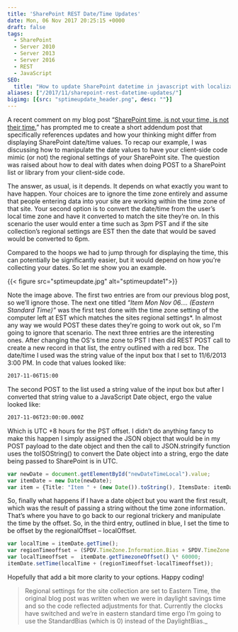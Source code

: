 ```yaml
---
title: 'SharePoint REST Date/Time Updates'
date: Mon, 06 Nov 2017 20:25:15 +0000
draft: false
tags: 
  - SharePoint
  - Server 2010
  - Server 2013
  - Server 2016
  - REST
  - JavaScript
SEO:
  title: "How to update SharePoint datetime in javascript with localization"
aliases: ["/2017/11/sharepoint-rest-datetime-updates/"]
bigimg: [{src: "sptimeupdate_header.png", desc: ""}]
---
```


A recent comment on my blog post “[SharePoint time, is not your time, is not their time.](../sharepoint-datetime/)” has prompted me to create a short addendum post that specifically references updates and how your thinking might differ from displaying SharePoint date/time values. To recap our example, I was discussing how to manipulate the date values to have your client-side code mimic (or not) the regional settings of your SharePoint site. The question was raised about how to deal with dates when doing POST to a SharePoint list or library from your client-side code.

The answer, as usual, is it depends. It depends on what exactly you want to have happen. Your choices are to ignore the time zone entirely and assume that people entering data into your site are working within the time zone of that site. Your second option is to convert the date/time from the user’s local time zone and have it converted to match the site they’re on. In this scenario the user would enter a time such as 3pm PST and if the site collection’s regional settings are EST then the date that would be saved would be converted to 6pm.

Compared to the hoops we had to jump through for displaying the time, this can potentially be significantly easier, but it would depend on how you're collecting your dates. So let me show you an example.

{{< figure src="sptimeupdate.jpg" alt="sptimeupdate1">}}

Note the image above. The first two entries are from our previous blog post, so we’ll ignore those. The next one titled _“Item Mon Nov 06…. (Eastern Standard Time)”_ was the first test done with the time zone setting of the computer left at EST which matches the sites regional settings\*. In almost any way we would POST these dates they're going to work out ok, so I'm going to ignore that scenario. The next three entries are the interesting ones. After changing the OS's time zone to PST I then did REST POST call to create a new record in that list, the entry outlined with a red box. The date/time I used was the string value of the input box that I set to 11/6/2013 3:00 PM. In code that values looked like:

```cmd
2017-11-06T15:00
```

The second POST to the list used a string value of the input box but after I converted that string value to a JavaScript Date object, ergo the value looked like:

```cmd
2017-11-06T23:00:00.000Z
```

Which is UTC +8 hours for the PST offset. I didn’t do anything fancy to make this happen I simply assigned the JSON object that would be in my POST payload to the date object and then the call to JSON.stringify function uses the toISOString() to convert the Date object into a string, ergo the date being passed to SharePoint is in UTC.

```typescript
var newDate = document.getElementById("newDateTimeLocal").value;
var itemDate = new Date(newDate);
var item = {Title: "Item " + (new Date()).toString(), ItemsDate: itemDate};
```

So, finally what happens if I have a date object but you want the first result, which was the result of passing a string without the time zone information. That’s where you have to go back to our regional trickery and manipulate the time by the offset. So, in the third entry, outlined in blue, I set the time to be offset by the regionalOffset – localOffset.

```typescript
var localTime = itemDate.getTime();
var regionTimeoffset = (SPDV.TimeZone.Information.Bias + SPDV.TimeZone.Information.StandardBias) \* 60000;
var localTimeoffset =  itemDate.getTimezoneOffset() \* 60000;
itemDate.setTime(localTime + (regionTimeoffset-localTimeoffset));
```

Hopefully that add a bit more clarity to your options. Happy coding!

>Regional settings for the site collection are set to Eastern Time, the original blog post was written when we were in daylight savings time and so the code reflected adjustments for that. Currently the clocks have switched and we’re in eastern standard time ergo I’m going to use the StandardBias (which is 0) instead of the DaylightBias._
